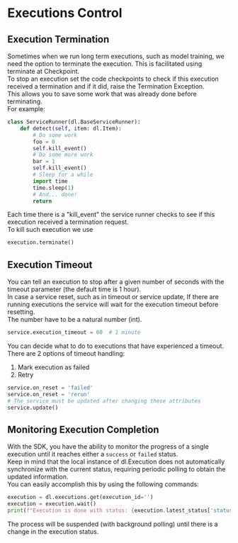 # Executions Control  
## Execution Termination  
Sometimes when we run long term executions, such as model training, we need the option to terminate the execution. This is facilitated using terminate at Checkpoint.  
To stop an execution set the code checkpoints to check if this execution received a termination and if it did, raise the Termination Exception.  
This allows you to save some work that was already done before terminating.  
For example:  

```python
class ServiceRunner(dl.BaseServiceRunner):
    def detect(self, item: dl.Item):
        # Do some work
        foo = 0
        self.kill_event()
        # Do some more work
        bar = 1
        self.kill_event()
        # Sleep for a while
        import time
        time.sleep(1)
        # And... done!
        return
```
Each time there is a "kill_event" the service runner checks to see if this execution received a termination request.  
To kill such execution we use  

```python
execution.terminate()
```
## Execution Timeout  
You can tell an execution to stop after a given number of seconds with the timeout parameter (the default time is 1 hour).  
In case a service reset, such as in timeout or service update, If there are running executions the service will wait for the execution timeout before resetting.  
The number have to be a natural number (int).  

```python
service.execution_timeout = 60  # 1 minute
```
You can decide what to do to executions that have experienced a timeout. There are 2 options of timeout handling:  
1. Mark execution as failed  
2. Retry  

```python
service.on_reset = 'failed'
service.on_reset = 'rerun'
# The service must be updated after changing these attributes
service.update()
```
## Monitoring Execution Completion  
  
With the SDK, you have the ability to monitor the progress of a single execution until it reaches either a `success` or `failed` status.  
Keep in mind that the local instance of dl.Execution does not automatically synchronize with the current status, requiring periodic polling to obtain the updated information.  
You can easily accomplish this by using the following commands:  
  

```python
execution = dl.executions.get(execution_id='')
execution = execution.wait()
print(f"Execution is done with status: {execution.latest_status['status']!r}, duration: {execution.duration:.2f}[s]")
```
The process will be suspended (with background polling) until there is a change in the execution status.  
  

